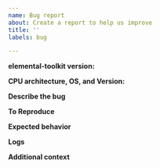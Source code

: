 ```yaml
---
name: Bug report
about: Create a report to help us improve
title: ''
labels: bug

---
```


<!-- Thanks for helping us to improve elemental-toolkit! We welcome all bug reports. Please fill out each area of the template so we can better help you. Comments like this will be hidden when you post but you can delete them if you wish. -->

**elemental-toolkit version:**
<!-- Provide the version of the cli or git checkout of elemental-toolkit -->

**CPU architecture, OS, and Version:**
<!-- Provide the output from "uname -a"  -->

**Describe the bug**
<!-- A clear and concise description of what the bug is. -->

**To Reproduce**
<!-- Steps to reproduce the behavior, including the elemental command used -->

**Expected behavior**
<!-- A clear and concise description of what you expected to happen. -->

**Logs**
<!-- If applicable, add logs with the "--debug" flag enabled to help explain your problem. -->

**Additional context**
<!-- Add any other context about the problem here. -->

